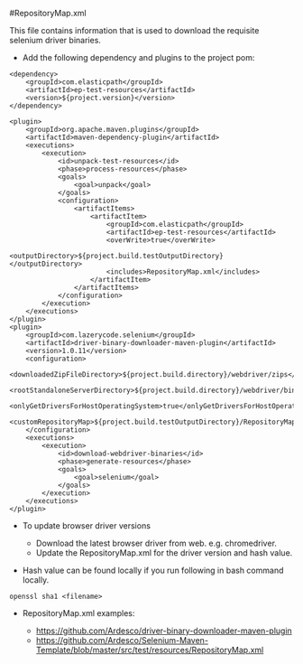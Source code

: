 #RepositoryMap.xml

This file contains information that is used to download the requisite selenium driver binaries.

* Add the following dependency and plugins to the project pom:
```
<dependency>
    <groupId>com.elasticpath</groupId>
    <artifactId>ep-test-resources</artifactId>
    <version>${project.version}</version>
</dependency>
```

```
<plugin>
    <groupId>org.apache.maven.plugins</groupId>
    <artifactId>maven-dependency-plugin</artifactId>
    <executions>
        <execution>
            <id>unpack-test-resources</id>
            <phase>process-resources</phase>
            <goals>
                <goal>unpack</goal>
            </goals>
            <configuration>
                <artifactItems>
                    <artifactItem>
                        <groupId>com.elasticpath</groupId>
                        <artifactId>ep-test-resources</artifactId>
                        <overWrite>true</overWrite>
                        <outputDirectory>${project.build.testOutputDirectory}</outputDirectory>
                        <includes>RepositoryMap.xml</includes>
                    </artifactItem>
                </artifactItems>
            </configuration>
        </execution>
    </executions>
</plugin>
<plugin>
    <groupId>com.lazerycode.selenium</groupId>
    <artifactId>driver-binary-downloader-maven-plugin</artifactId>
    <version>1.0.11</version>
    <configuration>
        <downloadedZipFileDirectory>${project.build.directory}/webdriver/zips</downloadedZipFileDirectory>
        <rootStandaloneServerDirectory>${project.build.directory}/webdriver/binaries</rootStandaloneServerDirectory>
        <onlyGetDriversForHostOperatingSystem>true</onlyGetDriversForHostOperatingSystem>
        <customRepositoryMap>${project.build.testOutputDirectory}/RepositoryMap.xml</customRepositoryMap>
    </configuration>
    <executions>
        <execution>
            <id>download-webdriver-binaries</id>
            <phase>generate-resources</phase>
            <goals>
                <goal>selenium</goal>
            </goals>
        </execution>
    </executions>
</plugin>
```

* To update browser driver versions
    * Download the latest browser driver from web. e.g. chromedriver.
    * Update the RepositoryMap.xml for the driver version and hash value.

* Hash value can be found locally if you run following in bash command locally.
```
openssl sha1 <filename>
```

* RepositoryMap.xml examples:

    * https://github.com/Ardesco/driver-binary-downloader-maven-plugin
    * https://github.com/Ardesco/Selenium-Maven-Template/blob/master/src/test/resources/RepositoryMap.xml
    